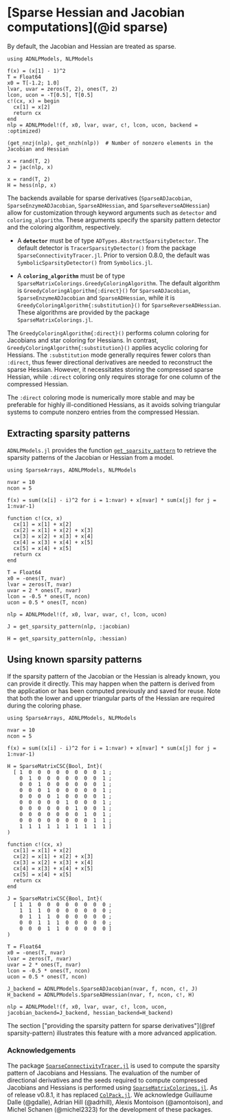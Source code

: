# [Sparse Hessian and Jacobian computations](@id sparse)

By default, the Jacobian and Hessian are treated as sparse.

```@example ex1
using ADNLPModels, NLPModels

f(x) = (x[1] - 1)^2
T = Float64
x0 = T[-1.2; 1.0]
lvar, uvar = zeros(T, 2), ones(T, 2)
lcon, ucon = -T[0.5], T[0.5]
c!(cx, x) = begin
  cx[1] = x[2]
  return cx
end
nlp = ADNLPModel!(f, x0, lvar, uvar, c!, lcon, ucon, backend = :optimized)
```

```@example ex1
(get_nnzj(nlp), get_nnzh(nlp))  # Number of nonzero elements in the Jacobian and Hessian
```

```@example ex1
x = rand(T, 2)
J = jac(nlp, x)
```

```@example ex1
x = rand(T, 2)
H = hess(nlp, x)
```

The backends available for sparse derivatives (`SparseADJacobian`, `SparseEnzymeADJacobian`, `SparseADHessian`, and `SparseReverseADHessian`) allow for customization through keyword arguments such as `detector` and `coloring_algorithm`.
These arguments specify the sparsity pattern detector and the coloring algorithm, respectively.

- A **`detector`** must be of type `ADTypes.AbstractSparsityDetector`.
  The default detector is `TracerSparsityDetector()` from the package `SparseConnectivityTracer.jl`.
  Prior to version 0.8.0, the default was `SymbolicSparsityDetector()` from `Symbolics.jl`.

- A **`coloring_algorithm`** must be of type `SparseMatrixColorings.GreedyColoringAlgorithm`.
  The default algorithm is `GreedyColoringAlgorithm{:direct}()` for `SparseADJacobian`, `SparseEnzymeADJacobian` and `SparseADHessian`, while it is `GreedyColoringAlgorithm{:substitution}()` for `SparseReverseADHessian`.
  These algorithms are provided by the package `SparseMatrixColorings.jl`.

The `GreedyColoringAlgorithm{:direct}()` performs column coloring for Jacobians and star coloring for Hessians.
In contrast, `GreedyColoringAlgorithm{:substitution}()` applies acyclic coloring for Hessians. The `:substitution` mode generally requires fewer colors than `:direct`, thus fewer directional derivatives are needed to reconstruct the sparse Hessian.
However, it necessitates storing the compressed sparse Hessian, while `:direct` coloring only requires storage for one column of the compressed Hessian.

The `:direct` coloring mode is numerically more stable and may be preferable for highly ill-conditioned Hessians, as it avoids solving triangular systems to compute nonzero entries from the compressed Hessian.

## Extracting sparsity patterns

`ADNLPModels.jl` provides the function [`get_sparsity_pattern`](@ref) to retrieve the sparsity patterns of the Jacobian or Hessian from a model.

```@example ex3
using SparseArrays, ADNLPModels, NLPModels

nvar = 10
ncon = 5

f(x) = sum((x[i] - i)^2 for i = 1:nvar) + x[nvar] * sum(x[j] for j = 1:nvar-1)

function c!(cx, x)
  cx[1] = x[1] + x[2]
  cx[2] = x[1] + x[2] + x[3]
  cx[3] = x[2] + x[3] + x[4]
  cx[4] = x[3] + x[4] + x[5]
  cx[5] = x[4] + x[5]
  return cx
end

T = Float64
x0 = -ones(T, nvar)
lvar = zeros(T, nvar)
uvar = 2 * ones(T, nvar)
lcon = -0.5 * ones(T, ncon)
ucon = 0.5 * ones(T, ncon)

nlp = ADNLPModel!(f, x0, lvar, uvar, c!, lcon, ucon)
```
```@example ex3
J = get_sparsity_pattern(nlp, :jacobian)
```
```@example ex3
H = get_sparsity_pattern(nlp, :hessian)
```

## Using known sparsity patterns

If the sparsity pattern of the Jacobian or the Hessian is already known, you can provide it directly.
This may happen when the pattern is derived from the application or has been computed previously and saved for reuse.
Note that both the lower and upper triangular parts of the Hessian are required during the coloring phase.

```@example ex2
using SparseArrays, ADNLPModels, NLPModels

nvar = 10
ncon = 5

f(x) = sum((x[i] - i)^2 for i = 1:nvar) + x[nvar] * sum(x[j] for j = 1:nvar-1)

H = SparseMatrixCSC{Bool, Int}(
  [ 1  0  0  0  0  0  0  0  0  1 ;
    0  1  0  0  0  0  0  0  0  1 ;
    0  0  1  0  0  0  0  0  0  1 ;
    0  0  0  1  0  0  0  0  0  1 ;
    0  0  0  0  1  0  0  0  0  1 ;
    0  0  0  0  0  1  0  0  0  1 ;
    0  0  0  0  0  0  1  0  0  1 ;
    0  0  0  0  0  0  0  1  0  1 ;
    0  0  0  0  0  0  0  0  1  1 ;
    1  1  1  1  1  1  1  1  1  1 ]
)

function c!(cx, x)
  cx[1] = x[1] + x[2]
  cx[2] = x[1] + x[2] + x[3]
  cx[3] = x[2] + x[3] + x[4]
  cx[4] = x[3] + x[4] + x[5]
  cx[5] = x[4] + x[5]
  return cx
end

J = SparseMatrixCSC{Bool, Int}(
  [ 1  1  0  0  0  0  0  0  0  0 ;
    1  1  1  0  0  0  0  0  0  0 ;
    0  1  1  1  0  0  0  0  0  0 ;
    0  0  1  1  1  0  0  0  0  0 ;
    0  0  0  1  1  0  0  0  0  0 ]
)

T = Float64
x0 = -ones(T, nvar)
lvar = zeros(T, nvar)
uvar = 2 * ones(T, nvar)
lcon = -0.5 * ones(T, ncon)
ucon = 0.5 * ones(T, ncon)

J_backend = ADNLPModels.SparseADJacobian(nvar, f, ncon, c!, J)
H_backend = ADNLPModels.SparseADHessian(nvar, f, ncon, c!, H)

nlp = ADNLPModel!(f, x0, lvar, uvar, c!, lcon, ucon, jacobian_backend=J_backend, hessian_backend=H_backend)
```

The section ["providing the sparsity pattern for sparse derivatives"](@ref sparsity-pattern) illustrates this feature with a more advanced application.

### Acknowledgements

The package [`SparseConnectivityTracer.jl`](https://github.com/adrhill/SparseConnectivityTracer.jl) is used to compute the sparsity pattern of Jacobians and Hessians.
The evaluation of the number of directional derivatives and the seeds required to compute compressed Jacobians and Hessians is performed using [`SparseMatrixColorings.jl`](https://github.com/gdalle/SparseMatrixColorings.jl).
As of release v0.8.1, it has replaced [`ColPack.jl`](https://github.com/exanauts/ColPack.jl).
We acknowledge Guillaume Dalle (@gdalle), Adrian Hill (@adrhill), Alexis Montoison (@amontoison), and Michel Schanen (@michel2323) for the development of these packages.
